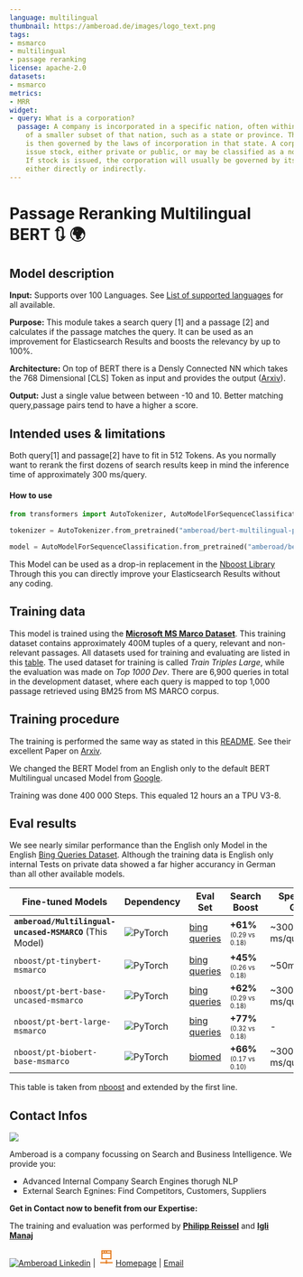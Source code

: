 ```yaml
---
language: multilingual
thumbnail: https://amberoad.de/images/logo_text.png
tags:
- msmarco
- multilingual
- passage reranking
license: apache-2.0
datasets:
- msmarco
metrics:
- MRR
widget:
- query: What is a corporation?
  passage: A company is incorporated in a specific nation, often within the bounds
    of a smaller subset of that nation, such as a state or province. The corporation
    is then governed by the laws of incorporation in that state. A corporation may
    issue stock, either private or public, or may be classified as a non-stock corporation.
    If stock is issued, the corporation will usually be governed by its shareholders,
    either directly or indirectly.
---
```


# Passage Reranking Multilingual BERT 🔃 🌍



## Model description
**Input:** Supports over 100 Languages. See [List of supported languages](https://github.com/google-research/bert/blob/master/multilingual.md#list-of-languages) for all available.

**Purpose:** This module takes a search query [1] and a passage [2] and calculates if the passage matches the query. 
It can be used as an improvement for Elasticsearch Results and boosts the relevancy by up to 100%. 

**Architecture:** On top of BERT there is a Densly Connected NN which takes the 768 Dimensional [CLS] Token as input and provides the output ([Arxiv](https://arxiv.org/abs/1901.04085)).

**Output:** Just a single value between between -10 and 10. Better matching query,passage pairs tend to have a higher a score.



## Intended uses & limitations
Both query[1] and passage[2] have to fit in 512 Tokens.
As you normally want to rerank the first dozens of search results keep in mind the inference time of approximately 300 ms/query.

#### How to use

```python
from transformers import AutoTokenizer, AutoModelForSequenceClassification

tokenizer = AutoTokenizer.from_pretrained("amberoad/bert-multilingual-passage-reranking-msmarco")

model = AutoModelForSequenceClassification.from_pretrained("amberoad/bert-multilingual-passage-reranking-msmarco")
```

This Model can be used as a drop-in replacement in the [Nboost Library](https://github.com/koursaros-ai/nboost)
Through this you can directly improve your Elasticsearch Results without any coding. 


## Training data

This model is trained using the [**Microsoft MS Marco Dataset**](https://microsoft.github.io/msmarco/ "Microsoft MS Marco"). This training dataset contains approximately 400M tuples of a query, relevant and non-relevant passages. All datasets used for training and evaluating are listed in this [table](https://github.com/microsoft/MSMARCO-Passage-Ranking#data-information-and-formating). The used dataset for training is called *Train Triples Large*, while the evaluation was made on *Top 1000 Dev*. There are 6,900 queries in total in the development dataset, where each query is mapped to top 1,000 passage retrieved using BM25 from MS MARCO corpus. 

## Training procedure

The training is performed the same way as stated in this [README](https://github.com/nyu-dl/dl4marco-bert "NYU Github"). See their excellent Paper on [Arxiv](https://arxiv.org/abs/1901.04085). 

We changed the BERT Model from an English only to the default BERT Multilingual uncased Model from [Google](https://huggingface.co/bert-base-multilingual-uncased).

Training was done 400 000 Steps. This equaled 12 hours an a TPU V3-8.


## Eval results

We see nearly similar performance than the English only Model in the English [Bing Queries Dataset](http://www.msmarco.org/). Although the training data is English only internal Tests on private data showed a far higher accurancy in German than all other available models.



Fine-tuned Models                                                                   | Dependency                                                                   | Eval Set                                                           | Search Boost<a href='#benchmarks'> | Speed on GPU
----------------------------------------------------------------------------------- | ---------------------------------------------------------------------------- | ------------------------------------------------------------------ | ----------------------------------------------------- | ----------------------------------
**`amberoad/Multilingual-uncased-MSMARCO`**  (This Model)                                       | <img alt="PyTorch" src="https://img.shields.io/badge/PyTorch-blue"/>          |  <a href ='http://www.msmarco.org/'>bing queries</a>               | **+61%** <sub><sup>(0.29 vs 0.18)</sup></sub>         | ~300 ms/query <a href='#footnotes'>
`nboost/pt-tinybert-msmarco`                                          | <img alt="PyTorch" src="https://img.shields.io/badge/PyTorch-red"/>          |  <a href ='http://www.msmarco.org/'>bing queries</a>               | **+45%** <sub><sup>(0.26 vs 0.18)</sup></sub>         | ~50ms/query <a href='#footnotes'>
`nboost/pt-bert-base-uncased-msmarco`                                               | <img alt="PyTorch" src="https://img.shields.io/badge/PyTorch-red"/>          | <a href ='http://www.msmarco.org/'>bing queries</a>                | **+62%** <sub><sup>(0.29 vs 0.18)</sup></sub>         | ~300 ms/query<a href='#footnotes'>
`nboost/pt-bert-large-msmarco`                                                      | <img alt="PyTorch" src="https://img.shields.io/badge/PyTorch-red"/>          | <a href ='http://www.msmarco.org/'>bing queries</a>                | **+77%** <sub><sup>(0.32 vs 0.18)</sup></sub>         | -
`nboost/pt-biobert-base-msmarco`                                                    | <img alt="PyTorch" src="https://img.shields.io/badge/PyTorch-red"/>          | <a href ='https://github.com/naver/biobert-pretrained'>biomed</a>  | **+66%** <sub><sup>(0.17 vs 0.10)</sup></sub>         | ~300 ms/query<a href='#footnotes'>

This table is taken from [nboost](https://github.com/koursaros-ai/nboost) and extended by the first line. 



## Contact Infos

![](https://amberoad.de/images/logo_text.png)

Amberoad is a company focussing on Search and Business Intelligence. 
We provide you: 
* Advanced Internal Company Search Engines thorugh NLP
* External Search Egnines: Find Competitors, Customers, Suppliers 

**Get in Contact now to benefit from our Expertise:**

The training and evaluation was performed by [**Philipp Reissel**](https://reissel.eu/) and [**Igli Manaj**](https://github.com/iglimanaj) 

 [![Amberoad](https://i.stack.imgur.com/gVE0j.png) Linkedin](https://de.linkedin.com/company/amberoad) | <svg xmlns="http://www.w3.org/2000/svg" x="0px" y="0px"
width="32" height="32"
viewBox="0 0 172 172"
style=" fill:#000000;"><g fill="none" fill-rule="nonzero" stroke="none" stroke-width="1" stroke-linecap="butt" stroke-linejoin="miter" stroke-miterlimit="10" stroke-dasharray="" stroke-dashoffset="0" font-family="none" font-weight="none" font-size="none" text-anchor="none" style="mix-blend-mode: normal"><path d="M0,172v-172h172v172z" fill="none"></path><g fill="#e67e22"><path d="M37.625,21.5v86h96.75v-86h-5.375zM48.375,32.25h10.75v10.75h-10.75zM69.875,32.25h10.75v10.75h-10.75zM91.375,32.25h32.25v10.75h-32.25zM48.375,53.75h75.25v43h-75.25zM80.625,112.875v17.61572c-1.61558,0.93921 -2.94506,2.2687 -3.88428,3.88428h-49.86572v10.75h49.86572c1.8612,3.20153 5.28744,5.375 9.25928,5.375c3.97183,0 7.39808,-2.17347 9.25928,-5.375h49.86572v-10.75h-49.86572c-0.93921,-1.61558 -2.2687,-2.94506 -3.88428,-3.88428v-17.61572z"></path></g></g></svg>[Homepage](https://de.linkedin.com/company/amberoad) |  [Email](info@amberoad.de)




